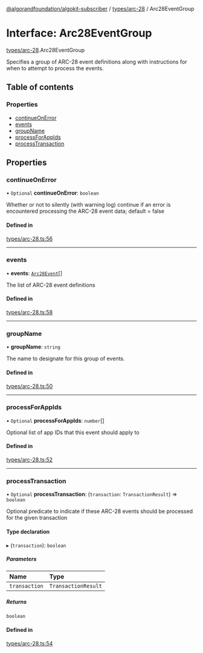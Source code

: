 [@algorandfoundation/algokit-subscriber](../README.md) / [types/arc-28](../modules/types_arc_28.md) / Arc28EventGroup

# Interface: Arc28EventGroup

[types/arc-28](../modules/types_arc_28.md).Arc28EventGroup

Specifies a group of ARC-28 event definitions along with instructions for when to attempt to process the events.

## Table of contents

### Properties

- [continueOnError](types_arc_28.Arc28EventGroup.md#continueonerror)
- [events](types_arc_28.Arc28EventGroup.md#events)
- [groupName](types_arc_28.Arc28EventGroup.md#groupname)
- [processForAppIds](types_arc_28.Arc28EventGroup.md#processforappids)
- [processTransaction](types_arc_28.Arc28EventGroup.md#processtransaction)

## Properties

### continueOnError

• `Optional` **continueOnError**: `boolean`

Whether or not to silently (with warning log) continue if an error is encountered processing the ARC-28 event data; default = false

#### Defined in

[types/arc-28.ts:56](https://github.com/algorandfoundation/algokit-subscriber-ts/blob/main/src/types/arc-28.ts#L56)

___

### events

• **events**: [`Arc28Event`](types_arc_28.Arc28Event.md)[]

The list of ARC-28 event definitions

#### Defined in

[types/arc-28.ts:58](https://github.com/algorandfoundation/algokit-subscriber-ts/blob/main/src/types/arc-28.ts#L58)

___

### groupName

• **groupName**: `string`

The name to designate for this group of events.

#### Defined in

[types/arc-28.ts:50](https://github.com/algorandfoundation/algokit-subscriber-ts/blob/main/src/types/arc-28.ts#L50)

___

### processForAppIds

• `Optional` **processForAppIds**: `number`[]

Optional list of app IDs that this event should apply to

#### Defined in

[types/arc-28.ts:52](https://github.com/algorandfoundation/algokit-subscriber-ts/blob/main/src/types/arc-28.ts#L52)

___

### processTransaction

• `Optional` **processTransaction**: (`transaction`: `TransactionResult`) => `boolean`

Optional predicate to indicate if these ARC-28 events should be processed for the given transaction

#### Type declaration

▸ (`transaction`): `boolean`

##### Parameters

| Name | Type |
| :------ | :------ |
| `transaction` | `TransactionResult` |

##### Returns

`boolean`

#### Defined in

[types/arc-28.ts:54](https://github.com/algorandfoundation/algokit-subscriber-ts/blob/main/src/types/arc-28.ts#L54)
